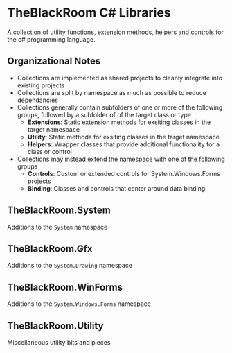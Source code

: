 # TheBlackRoom C# Libraries

A collection of utility functions, extension methods, helpers and controls for the c# programming language.


## Organizational Notes

- Collections are implemented as shared projects to cleanly integrate into existing projects
- Collections are split by namespace as much as possible to reduce dependancies
- Collections generally contain subfolders of one or more of the following groups, followed by a subfolder of of the target class or type
  - **Extensions**: Static extension methods for exsiting classes in the target namespace
  - **Utility**:    Static methods for exsiting classes in the target namespace
  - **Helpers**:    Wrapper classes that provide additional functionality for a class or control
- Collections may instead extend the namespace with one of the following groups
  - **Controls**:   Custom or extended controls for System.Windows.Forms projects
  - **Binding**:    Classes and controls that center around data binding


## TheBlackRoom.System

Additions to the `System` namespace


## TheBlackRoom.Gfx

Additions to the `System.Drawing` namespace


## TheBlackRoom.WinForms

Additions to the `System.Windows.Forms` namespace


## TheBlackRoom.Utility

Miscellaneous utility bits and pieces
